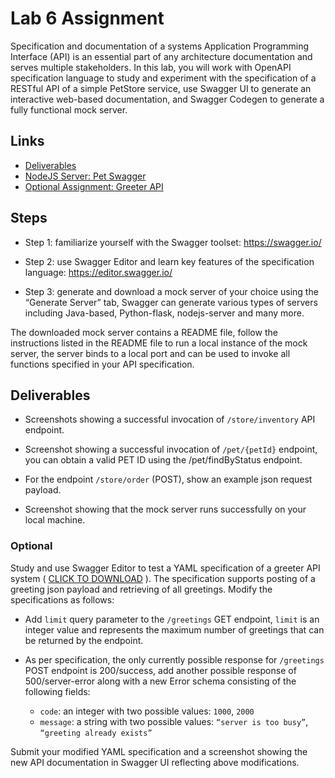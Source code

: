 # Lab 6 Assignment
Specification and documentation of a systems Application Programming Interface (API) is an essential part of any architecture documentation and serves multiple stakeholders. In this lab, you will work with OpenAPI specification language to study and experiment with the specification of a RESTful API of a simple PetStore service, use Swagger UI to generate an interactive web-based documentation, and Swagger Codegen to generate a fully functional mock server.

## Links

- [Deliverables](./DELIVERABLES.md)
- [NodeJS Server: Pet Swagger](./nodejs-server)
- [Optional Assignment: Greeter API](./greeter-api)

## Steps

  - Step 1: familiarize yourself with the Swagger toolset: https://swagger.io/

  - Step 2: use Swagger Editor and learn key features of the specification language: https://editor.swagger.io/

  - Step 3: generate and download a mock server of your choice using the “Generate Server” tab, Swagger can generate various types of servers including Java-based, Python-flask, nodejs-server and many more.

The downloaded mock server contains a README file, follow the instructions listed in the README file to run a local instance of the mock server, the server binds to a local port and can be used to invoke all functions specified in your API specification.

## Deliverables

  - Screenshots showing a successful invocation of `/store/inventory` API endpoint.

  - Screenshot showing a successful invocation of `/pet/{petId}` endpoint, you can obtain a valid PET ID using the /pet/findByStatus endpoint.

  - For the endpoint `/store/order` (POST), show an example json request payload.

  - Screenshot showing that the mock server runs successfully on your local machine.

### Optional

Study and use Swagger Editor to test a YAML specification of a greeter API system ( [CLICK TO DOWNLOAD](./greeter-api/greeter-api-specs.yaml) ). The specification supports posting of a greeting json payload and retrieving of all greetings. Modify the specifications as follows:

  - Add `limit` query parameter to the `/greetings` GET endpoint, `limit` is an integer value and represents the maximum number of greetings that can be returned by the endpoint.

  - As per specification, the only currently possible response for `/greetings` POST endpoint is 200/success, add another possible response of 500/server-error along with a new Error schema consisting of the following fields:

    - `code`: an integer with two possible values: `1000`, `2000`
    - `message`: a string with two possible values: `“server is too busy”`, `“greeting already exists”`
 
Submit your modified YAML specification and a screenshot showing the new API documentation in Swagger UI reflecting above modifications.
